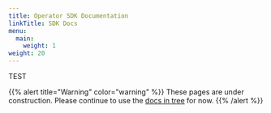 ```yaml
---
title: Operator SDK Documentation
linkTitle: SDK Docs
menu:
  main:
    weight: 1
weight: 20
---
```


TEST

{{% alert title="Warning" color="warning" %}}
These pages are under construction. Please continue to use the [docs in
tree](https://github.com/operator-framework/operator-sdk/tree/master/doc)
for now.
{{% /alert %}}

